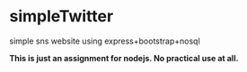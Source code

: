# simpleTwitter
simple sns website using express+bootstrap+nosql

**This is just an assignment for nodejs. No practical use at all.**

